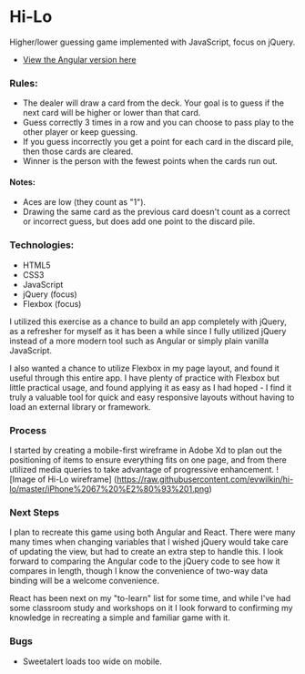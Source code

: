 # Hi-Lo
Higher/lower guessing game implemented with JavaScript, focus on jQuery. 
* [View the Angular version here](https://github.com/evwilkin/hi-lo-angular "Hi-Lo Game w/Angular") 

### Rules:
 - The dealer will draw a card from the deck. Your goal is to guess if the next card will be higher or lower than that card.
 - Guess correctly 3 times in a row and you can choose to pass play to the other player or keep guessing.
 - If you guess incorrectly you get a point for each card in the discard pile, then those cards are cleared.
 - Winner is the person with the fewest points when the cards run out.
#### Notes:
 - Aces are low (they count as "1").
 - Drawing the same card as the previous card doesn't count as a correct or incorrect guess, but does add one point to the discard pile.

### Technologies:
 - HTML5
 - CSS3
 - JavaScript
 - jQuery (focus)
 - Flexbox (focus)

I utilized this exercise as a chance to build an app completely with jQuery, as a refresher for myself as it has been a while since I fully utilized jQuery instead of a more modern tool such as Angular or simply plain vanilla JavaScript.

I also wanted a chance to utilize Flexbox in my page layout, and found it useful through this entire app.  I have plenty of practice with Flexbox but little practical usage, and found applying it as easy as I had hoped - I find it truly a valuable tool for quick and easy responsive layouts without having to load an external library or framework.

### Process
I started by creating a mobile-first wireframe in Adobe Xd to plan out the positioning of items to ensure everything fits on one page, and from there utilized media queries to take advantage of progressive enhancement.
![Image of Hi-Lo wireframe]
(https://raw.githubusercontent.com/evwilkin/hi-lo/master/iPhone%2067%20%E2%80%93%201.png)

### Next Steps
 I plan to recreate this game using both Angular and React.  There were many many times when changing variables that I wished jQuery would take care of updating the view, but had to create an extra step to handle this.  I look forward to comparing the Angular code to the jQuery code to see how it compares in length, though I know the convenience of two-way data binding will be a welcome convenience.

React has been next on my "to-learn" list for some time, and while I've had some classroom study and workshops on it I look forward to confirming my knowledge in recreating a simple and familiar game with it.

### Bugs
 - Sweetalert loads too wide on mobile.